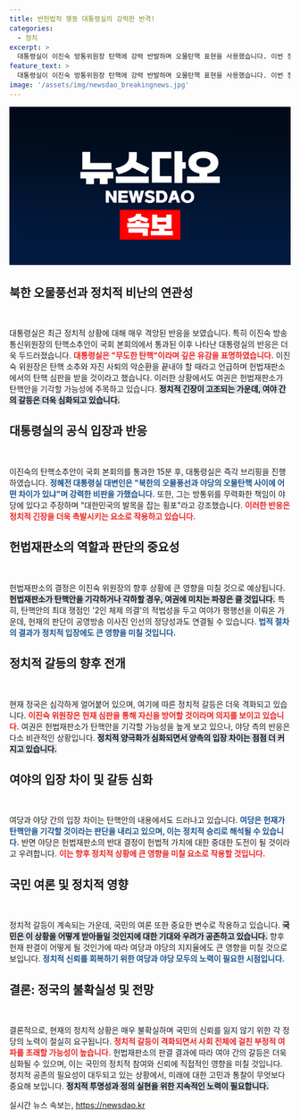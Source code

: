 ```yaml
---
title: 반헌법적 행동 대통령실의 강력한 반격!
categories:
  - 정치
excerpt: >
  대통령실이 이진숙 방통위원장 탄핵에 강력 반발하며 오물탄핵 표현을 사용했습니다. 이번 정국 혼란 속, 헌재 판단이 향후 정치 지형에 미칠 영향에 관심이 집중되고 있습니다. 클릭 필수!
feature_text: >
  대통령실이 이진숙 방통위원장 탄핵에 강력 반발하며 오물탄핵 표현을 사용했습니다. 이번 정국 혼란 속, 헌재 판단이 향후 정치 지형에 미칠 영향에 관심이 집중되고 있습니다. 클릭 필수!
image: '/assets/img/newsdao_breakingnews.jpg'
---
```


<p><img src="/assets/img/newsdao_breakingnews.jpg" alt="cryptoinkorea 속보" /></p>

<h2 data-ke-size="size26">북한 오물풍선과 정치적 비난의 연관성</h2>

<p data-ke-size="size16">&nbsp;</p>

<p>대통령실은 최근 정치적 상황에 대해 매우 격앙된 반응을 보였습니다. 특히 이진숙 방송통신위원장의 탄핵소추안이 국회 본회의에서 통과된 이후 나타난 대통령실의 반응은 더욱 두드러졌습니다. <b><span style="color: #ee2323;">대통령실은 "무도한 탄핵"이라며 깊은 유감을 표명하였습니다.</span></b> 이진숙 위원장은 탄핵 소추와 자진 사퇴의 악순환을 끝내야 할 때라고 언급하며 헌법재판소에서의 탄핵 심판을 받을 것이라고 했습니다. 이러한 상황에서도 여권은 헌법재판소가 탄핵안을 기각할 가능성에 주목하고 있습니다. <b><span style="background-color: #21538527;">정치적 긴장이 고조되는 가운데, 여야 간의 갈등은 더욱 심화되고 있습니다.</span></b></p>

<h2 data-ke-size="size26">대통령실의 공식 입장과 반응</h2>

<p data-ke-size="size16">&nbsp;</p>

<p>이진숙의 탄핵소추안이 국회 본회의를 통과한 15분 후, 대통령실은 즉각 브리핑을 진행하였습니다. <b><span style="color: #1a5490;">정혜전 대통령실 대변인은 "북한의 오물풍선과 야당의 오물탄핵 사이에 어떤 차이가 있냐"며 강력한 비판을 가했습니다.</span></b> 또한, 그는 방통위를 무력화한 책임이 야당에 있다고 주장하며 "대한민국의 발목을 잡는 횡포"라고 강조했습니다. <b><span style="color: #ee2323;">이러한 반응은 정치적 긴장을 더욱 촉발시키는 요소로 작용하고 있습니다.</span></b></p>

<h2 data-ke-size="size26">헌법재판소의 역할과 판단의 중요성</h2>

<p data-ke-size="size16">&nbsp;</p>

<p>헌법재판소의 결정은 이진숙 위원장의 향후 상황에 큰 영향을 미칠 것으로 예상됩니다. <b><span style="background-color: #21538527;">헌법재판소가 탄핵안을 기각하거나 각하할 경우, 여권에 미치는 파장은 클 것입니다.</span></b> 특히, 탄핵안의 최대 쟁점인 '2인 체제 의결'의 적법성을 두고 여야가 평행선을 이뤄온 가운데, 헌재의 판단이 공영방송 이사진 인선의 정당성과도 연결될 수 있습니다. <b><span style="color: #1a5490;">법적 절차의 결과가 정치적 입장에도 큰 영향을 미칠 것입니다.</span></b></p>

<h2 data-ke-size="size26">정치적 갈등의 향후 전개</h2>

<p data-ke-size="size16">&nbsp;</p>

<p>현재 정국은 심각하게 얼어붙어 있으며, 여기에 따른 정치적 갈등은 더욱 격화되고 있습니다. <b><span style="color: #ee2323;">이진숙 위원장은 헌재 심판을 통해 자신을 방어할 것이라며 의지를 보이고 있습니다.</span></b> 여권은 헌법재판소가 탄핵안을 기각할 가능성을 높게 보고 있으나, 야당 측의 반응은 다소 비관적인 상황입니다. <b><span style="background-color: #21538527;">정치적 양극화가 심화되면서 양측의 입장 차이는 점점 더 커지고 있습니다.</span></b></p>

<h2 data-ke-size="size26">여야의 입장 차이 및 갈등 심화</h2>

<p data-ke-size="size16">&nbsp;</p>

<p>여당과 야당 간의 입장 차이는 탄핵안의 내용에서도 드러나고 있습니다. <b><span style="color: #1a5490;">여당은 헌재가 탄핵안을 기각할 것이라는 판단을 내리고 있으며, 이는 정치적 승리로 해석될 수 있습니다.</span></b> 반면 야당은 헌법재판소의 반대 결정이 헌법적 가치에 대한 중대한 도전이 될 것이라고 우려합니다. <b><span style="color: #ee2323;">이는 향후 정치적 상황에 큰 영향을 미칠 요소로 작용할 것입니다.</span></b></p>

<h2 data-ke-size="size26">국민 여론 및 정치적 영향</h2>

<p data-ke-size="size16">&nbsp;</p>

<p>정치적 갈등이 계속되는 가운데, 국민의 여론 또한 중요한 변수로 작용하고 있습니다. <b><span style="background-color: #21538527;">국민은 이 상황을 어떻게 받아들일 것인지에 대한 기대와 우려가 공존하고 있습니다.</span></b> 향후 헌재 판결이 어떻게 될 것인가에 따라 여당과 야당의 지지율에도 큰 영향을 미칠 것으로 보입니다. <b><span style="color: #1a5490;">정치적 신뢰를 회복하기 위한 여당과 야당 모두의 노력이 필요한 시점입니다.</span></b></p>

<h2 data-ke-size="size26">결론: 정국의 불확실성 및 전망</h2>

<p data-ke-size="size16">&nbsp;</p>

<p>결론적으로, 현재의 정치적 상황은 매우 불확실하며 국민의 신뢰를 잃지 않기 위한 각 정당의 노력이 절실히 요구됩니다. <b><span style="color: #ee2323;">정치적 갈등이 격화되면서 사회 전체에 걸친 부정적 여파를 초래할 가능성이 높습니다.</span></b> 헌법재판소의 판결 결과에 따라 여야 간의 갈등은 더욱 심화될 수 있으며, 이는 국민의 정치적 참여와 신뢰에 직접적인 영향을 미칠 것입니다. 정치적 공존의 필요성이 대두되고 있는 상황에서, 미래에 대한 고민과 통찰이 무엇보다 중요해 보입니다. <b><span style="background-color: #21538527;">정치적 투명성과 정의 실현을 위한 지속적인 노력이 필요합니다.</span></b></p>
실시간 뉴스 속보는, <a href="https://newsdao.kr" rel="dofollow">https://newsdao.kr</a>


